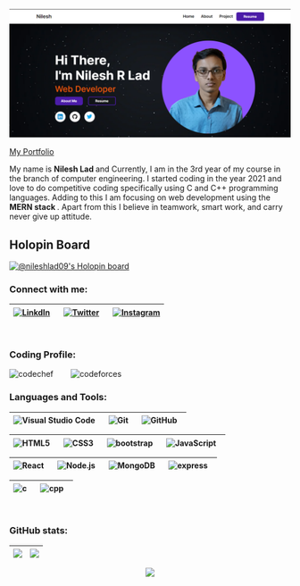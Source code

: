 [<img src="portfolio.png">](https://nileshlad.vercel.app/)
<br/>

[My Portfolio ](https://nileshlad.vercel.app/)

My name is <b> Nilesh Lad </b> and Currently, I am in the 3rd year of my course in the branch of computer engineering. I started coding in the year 2021 and love to do competitive coding specifically using C and C++ programming languages. Adding to this I am focusing on web development using the <b> MERN stack </b>. Apart from this I believe in teamwork, smart work, and carry never give up attitude. 


## Holopin Board
[![@nileshlad09's Holopin board](https://holopin.io/api/user/board?user=nileshlad09)](https://holopin.io/@nileshlad09) 


### Connect with me:
| [<img align="center" alt="LinkdIn" width="22px" src="https://cdn.jsdelivr.net/gh/devicons/devicon/icons/linkedin/linkedin-original.svg"  style="padding-right:10px;"/>](https://www.linkedin.com/in/nilesh-lad-476216216/) | [<img align="center" alt="Twitter" width="22px" src="https://cdn.jsdelivr.net/gh/devicons/devicon/icons/twitter/twitter-original.svg"  style="padding-right:10px;"/>](https://twitter.com/Nileshlad09) | [<img align="center" alt="Instagram" width="22px" src="https://cdn.jsdelivr.net/npm/simple-icons@v3/icons/instagram.svg"/>](https://www.instagram.com/nileshlad09/) |
| - | - | - |

<br>

### Coding Profile:
[<img align="left" alt="codechef" width="100px" src="https://img.shields.io/badge/CodeChef-%23964B00.svg?style=for-the-badge&logo=CodeChef&logoColor=white"  style="padding-right:10px;"/>](https://www.codechef.com/users/nilesh_lad09)
[<img align="left" alt="codeforces" width="100px" src="https://img.shields.io/badge/Codeforces-445f9d?style=for-the-badge&logo=Codeforces&logoColor=white"/>](https://codeforces.com/profile/nileshlad871) 
<br/>



### Languages and Tools:

| <img align="center" alt="Visual Studio Code" width="26px" src="https://cdn.jsdelivr.net/gh/devicons/devicon/icons/vscode/vscode-original.svg" style="padding-right:10px;" /> | <img align="center" alt="Git" width="26px" src="https://cdn.jsdelivr.net/gh/devicons/devicon/icons/git/git-original.svg" style="padding-right:10px" /> | <img align="center" alt="GitHub" width="26px" src="https://cdn.jsdelivr.net/gh/devicons/devicon/icons/github/github-original.svg" style="padding-right:10px" /> | 
| - | - | - |

|<img align="center" alt="HTML5" width="26px" src="https://cdn.jsdelivr.net/gh/devicons/devicon/icons/html5/html5-original.svg" style="padding-right:10px;" /> | <img align="center" alt="CSS3" width="26px" src="https://cdn.jsdelivr.net/gh/devicons/devicon/icons/css3/css3-original.svg" style="padding-right:10px;" /> | <img align="center" alt="bootstrap" width="26px" src="https://cdn.jsdelivr.net/gh/devicons/devicon/icons/bootstrap/bootstrap-original.svg" style="padding-right:10px;" /> | <img align="center" alt="JavaScript" width="26px" src="https://cdn.jsdelivr.net/gh/devicons/devicon/icons/javascript/javascript-original.svg" style="padding-right:10px;" /> |
| - | - | - | - |

|<img align="center" alt="React" width="26px" src="https://cdn.jsdelivr.net/gh/devicons/devicon/icons/react/react-original.svg" style="padding-right:10px;" /> | <img align="center" alt="Node.js" width="26px" src="https://cdn.jsdelivr.net/gh/devicons/devicon/icons/nodejs/nodejs-original.svg" style="padding-right:10px;" /> | <img align="center" alt="MongoDB" width="26px" src="https://cdn.jsdelivr.net/gh/devicons/devicon/icons/mongodb/mongodb-original.svg" style="padding-right:10px;" /> | <img align="center" alt="express" width="26px" src="https://cdn.jsdelivr.net/gh/devicons/devicon/icons/express/express-original.svg" style="padding-right:10px;" /> | 
| - | - | - | - |

|<img align="center" alt="c" width="26px" src="https://cdn.jsdelivr.net/gh/devicons/devicon/icons/c/c-original.svg" style="padding-right:10px;" /> |<img align="center" alt="cpp" width="26px" src="https://cdn.jsdelivr.net/gh/devicons/devicon/icons/cplusplus/cplusplus-original.svg" style="padding-right:10px;" /> |
| - | - |
<br />


### GitHub stats:
|<img align="center" src="https://github-readme-stats.vercel.app/api?username=nileshlad09&show_icons=true&include_all_commits=true&theme=vision-friendly-dark"/>|<img align="center" src="https://github-readme-stats.vercel.app/api/top-langs/?username=nileshlad09&layout=compact&theme=vision-friendly-dark" />|
| ------------- | ------------- |
<p align="center">
<img  src="https://github-readme-streak-stats.herokuapp.com/?user=nileshlad09&theme=highcontrast"/>
</p>


